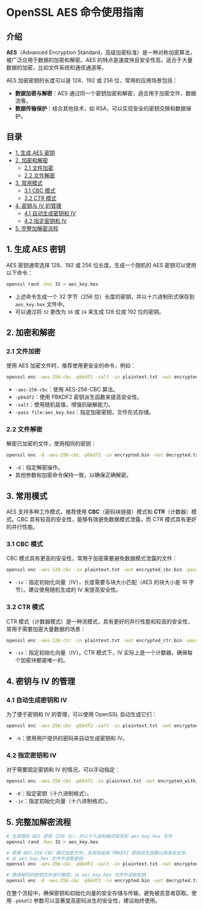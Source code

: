 # OpenSSL AES 命令使用指南

## 介绍

**AES**（Advanced Encryption Standard，高级加密标准）是一种对称加密算法，被广泛应用于数据的加密和解密。AES 的特点是速度快且安全性高，适合于大量数据的加密，比如文件系统和通信通道等。

AES 加密密钥的长度可以是 128、192 或 256 位，常用的应用场景包括：

- **数据加密与解密**：AES 通过同一个密钥加密和解密，适合用于加密文件、数据流等。
- **数据传输保护**：结合其他技术，如 RSA，可以实现安全的密钥交换和数据保护。

## 目录

- [1. 生成 AES 密钥](#1-生成-aes-密钥)
- [2. 加密和解密](#2-加密和解密)
  - [2.1 文件加密](#21-文件加密)
  - [2.2 文件解密](#22-文件解密)
- [3. 常用模式](#3-常用模式)
  - [3.1 CBC 模式](#31-cbc-模式)
  - [3.2 CTR 模式](#32-ctr-模式)
- [4. 密钥与 IV 的管理](#4-密钥与-iv-的管理)
  - [4.1 自动生成密钥和 IV](#41-自动生成密钥和-iv)
  - [4.2 指定密钥和 IV](#42-指定密钥和-iv)
- [5. 完整加解密流程](#5-完整加解密流程)

## 1. 生成 AES 密钥

AES 密钥通常选择 128、192 或 256 位长度。生成一个随机的 AES 密钥可以使用以下命令：

```sh
openssl rand -hex 32 > aes_key.hex
```

- 上述命令生成一个 32 字节（256 位）长度的密钥，并以十六进制形式保存到 `aes_key.hex` 文件中。
- 可以通过将 `32` 更改为 `16` 或 `24` 来生成 128 位或 192 位的密钥。

## 2. 加密和解密

### 2.1 文件加密

使用 AES 加密文件时，推荐使用更安全的命令，例如：

```sh
openssl enc -aes-256-cbc -pbkdf2 -salt -in plaintext.txt -out encrypted.bin -pass file:aes_key.hex
```

- `-aes-256-cbc`：使用 AES-256-CBC 算法。
- `-pbkdf2`：使用 PBKDF2 密钥派生函数来提高安全性。
- `-salt`：使用随机盐值，增强抗破解能力。
- `-pass file:aes_key.hex`：指定加密密钥，文件形式存储。

### 2.2 文件解密

解密已加密的文件，使用相同的密钥：

```sh
openssl enc -d -aes-256-cbc -pbkdf2 -in encrypted.bin -out decrypted.txt -pass file:aes_key.hex
```

- `-d`：指定解密操作。
- 其他参数和加密命令保持一致，以确保正确解密。

## 3. 常用模式

AES 支持多种工作模式，推荐使用 **CBC**（密码块链接）模式和 **CTR**（计数器）模式。CBC 具有较高的安全性，能够有效避免数据模式泄露，而 CTR 模式具有更好的并行性能。

### 3.1 CBC 模式

CBC 模式具有更高的安全性，常用于加密需要避免数据模式泄露的文件：

```sh
openssl enc -aes-128-cbc -in plaintext.txt -out encrypted_cbc.bin -pass file:aes_key.hex -iv 00000000000000000000000000000000
```

- `-iv`：指定初始化向量（IV），长度需要与块大小匹配（AES 的块大小是 16 字节）。建议使用随机生成的 IV 来提高安全性。

### 3.2 CTR 模式

CTR 模式（计数器模式）是一种流模式，具有更好的并行性能和较高的安全性，常用于需要加密大量数据的场景：

```sh
openssl enc -aes-128-ctr -in plaintext.txt -out encrypted_ctr.bin -pass file:aes_key.hex -iv 00000000000000000000000000000000
```

- `-iv`：指定初始化向量（IV）。CTR 模式下，IV 实际上是一个计数器，确保每个加密块都是唯一的。

## 4. 密钥与 IV 的管理

### 4.1 自动生成密钥和 IV

为了便于密钥和 IV 的管理，可以使用 OpenSSL 自动生成它们：

```sh
openssl enc -aes-256-cbc -pbkdf2 -salt -in plaintext.txt -out encrypted_with_key_iv.bin -k secretpassword
```

- `-k`：使用用户提供的密码来自动生成密钥和 IV。

### 4.2 指定密钥和 IV

对于需要固定密钥和 IV 的情况，可以手动指定：

```sh
openssl enc -aes-256-cbc -pbkdf2 -in plaintext.txt -out encrypted_with_iv.bin -K 00112233445566778899aabbccddeeff -iv 0102030405060708090a0b0c0d0e0f10
```

- `-K`：指定密钥（十六进制格式）。
- `-iv`：指定初始化向量（十六进制格式）。

## 5. 完整加解密流程

```sh
# 生成随机 AES 密钥（256 位），并以十六进制格式保存到 aes_key.hex 文件
openssl rand -hex 32 > aes_key.hex

# 使用 AES-256-CBC 模式加密文件，启用加盐和 PBKDF2 密钥派生函数以提高安全性，
# 从 aes_key.hex 文件中读取密钥
openssl enc -aes-256-cbc -pbkdf2 -salt -in plaintext.txt -out encrypted.bin -pass file:aes_key.hex

# 使用相同的密钥文件进行解密，从 aes_key.hex 文件中读取密钥
openssl enc -d -aes-256-cbc -pbkdf2 -in encrypted.bin -out decrypted.txt -pass file:aes_key.hex

```

在整个流程中，确保密钥和初始化向量的安全存储与传输，避免被恶意者窃取。使用 `-pbkdf2` 参数可以显著提高密码派生的安全性，建议始终使用。

